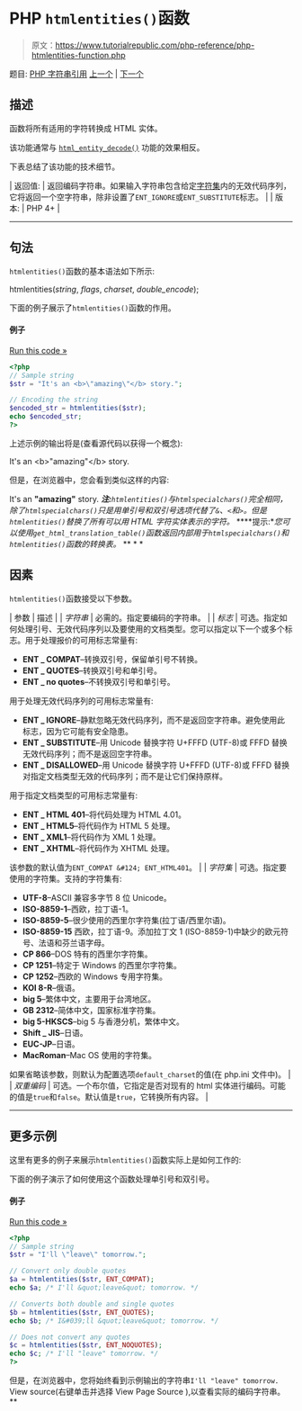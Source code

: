 # PHP `htmlentities()`函数

> 原文：<https://www.tutorialrepublic.com/php-reference/php-htmlentities-function.php>

题目: [PHP 字符串引用](php-string-functions.php) [上一个](php-html-entity-decode-function.php) | [下一个](php-htmlspecialchars-decode-function.php)

## 描述

函数将所有适用的字符转换成 HTML 实体。

该功能通常与 [`html_entity_decode()`](php-html-entity-decode-function.php) 功能的效果相反。

下表总结了该功能的技术细节。

| 返回值: | 返回编码字符串。如果输入字符串包含给定[字符集](#charset)内的无效代码序列，它将返回一个空字符串，除非设置了`ENT_IGNORE`或`ENT_SUBSTITUTE`标志。 |
| 版本: | PHP 4+ |

* * *

## 句法

`htmlentities()`函数的基本语法如下所示:

htmlentities(*string*, *flags*, *charset*, *double_encode*);

下面的例子展示了`htmlentities()`函数的作用。

#### 例子

[Run this code »](../codelab.php?topic=php&file=convert-characters-to-html-entities "Run this code to view the output")

```php
<?php
// Sample string
$str = "It's an <b>\"amazing\"</b> story.";

// Encoding the string
$encoded_str = htmlentities($str);
echo $encoded_str;
?>
```

上述示例的输出将是(查看源代码以获得一个概念):

It's an &lt;b&gt;&quot;amazing&quot;&lt;/b&gt; story.

但是，在浏览器中，您会看到类似这样的内容:

It's an <b>"amazing"</b> story. ***注:**`htmlentities()`与`htmlspecialchars()`完全相同，除了`htmlspecialchars()`只是用单引号和双引号选项代替了`&`、`<`和`>`。但是`htmlentities()`替换了所有可以用 HTML 字符实体表示的字符。*  ****提示:**您可以使用`get_html_translation_table()`函数返回内部用于`htmlspecialchars()`和`htmlentities()`函数的转换表。*  ** * *

## 因素

`htmlentities()`函数接受以下参数。

| 参数 | 描述 |
| *字符串* | 必需的。指定要编码的字符串。 |
| *标志* | 可选。指定如何处理引号、无效代码序列以及要使用的文档类型。您可以指定以下一个或多个标志。用于处理报价的可用标志常量有:

*   **ENT _ COMPAT**–转换双引号，保留单引号不转换。
*   **ENT _ QUOTES**–转换双引号和单引号。
*   **ENT _ no quotes**–不转换双引号和单引号。

用于处理无效代码序列的可用标志常量有:

*   **ENT _ IGNORE**–静默忽略无效代码序列，而不是返回空字符串。避免使用此标志，因为它可能有安全隐患。
*   **ENT _ SUBSTITUTE**–用 Unicode 替换字符 U+FFFD (UTF-8)或 FFFD 替换无效代码序列；而不是返回空字符串。
*   **ENT _ DISALLOWED**–用 Unicode 替换字符 U+FFFD (UTF-8)或 FFFD 替换对指定文档类型无效的代码序列；而不是让它们保持原样。

用于指定文档类型的可用标志常量有:

*   **ENT _ HTML 401**–将代码处理为 HTML 4.01。
*   **ENT _ HTML5**–将代码作为 HTML 5 处理。
*   **ENT _ XML1**–将代码作为 XML 1 处理。
*   **ENT _ XHTML**–将代码作为 XHTML 处理。

该参数的默认值为`ENT_COMPAT &#124; ENT_HTML401`。 |
| *字符集* | 可选。指定要使用的字符集。支持的字符集有:

*   **UTF-8**–ASCII 兼容多字节 8 位 Unicode。
*   **ISO-8859-1**–西欧，拉丁语-1。
*   **ISO-8859-5**–很少使用的西里尔字符集(拉丁语/西里尔语)。
*   **ISO-8859-15** 西欧，拉丁语-9。添加拉丁文 1 (ISO-8859-1)中缺少的欧元符号、法语和芬兰语字母。
*   **CP 866**–DOS 特有的西里尔字符集。
*   **CP 1251**–特定于 Windows 的西里尔字符集。
*   **CP 1252**–西欧的 Windows 专用字符集。
*   **KOI 8-R**–俄语。
*   **big 5**–繁体中文，主要用于台湾地区。
*   **GB 2312**–简体中文，国家标准字符集。
*   **big 5-HKSCS**–big 5 与香港分机，繁体中文。
*   **Shift _ JIS**–日语。
*   **EUC-JP**–日语。
*   **MacRoman**–Mac OS 使用的字符集。

如果省略该参数，则默认为配置选项`default_charset`的值(在 php.ini 文件中)。 |
| *双重编码* | 可选。一个布尔值，它指定是否对现有的 html 实体进行编码。可能的值是`true`和`false`。默认值是`true`，它转换所有内容。 |

* * *

## 更多示例

这里有更多的例子来展示`htmlentities()`函数实际上是如何工作的:

下面的例子演示了如何使用这个函数处理单引号和双引号。

#### 例子

[Run this code »](../codelab.php?topic=php&file=handling-single-and-double-quotes-using-htmlentities "Run this code to view the output")

```php
<?php
// Sample string
$str = "I'll \"leave\" tomorrow.";

// Convert only double quotes
$a = htmlentities($str, ENT_COMPAT);
echo $a; /* I'll &quot;leave&quot; tomorrow. */

// Converts both double and single quotes
$b = htmlentities($str, ENT_QUOTES);
echo $b; /* I&#039;ll &quot;leave&quot; tomorrow. */

// Does not convert any quotes
$c = htmlentities($str, ENT_NOQUOTES);
echo $c; /* I'll "leave" tomorrow. */
?>
```

但是，在浏览器中，您将始终看到示例输出的字符串`I'll "leave" tomorrow.` View source(右键单击并选择 View Page Source ),以查看实际的编码字符串。**